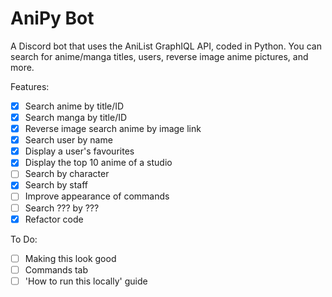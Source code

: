 # AniPy Bot
A Discord bot that uses the AniList GraphIQL API, coded in Python. 
You can search for anime/manga titles, users, reverse image anime pictures, and more.

Features:
- [x] Search anime by title/ID
- [x] Search manga by title/ID
- [x] Reverse image search anime by image link
- [x] Search user by name
- [x] Display a user's favourites
- [x] Display the top 10 anime of a studio
- [ ] Search by character
- [x] Search by staff
- [ ] Improve appearance of commands
- [ ] Search ??? by ???
- [x] Refactor code

To Do:
- [ ] Making this look good
- [ ] Commands tab
- [ ] 'How to run this locally' guide
